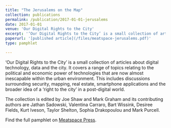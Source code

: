 ```yaml
---
title: "The Jerusalems on the Map"
collection: publications
permalink: /publication/2017-01-01-jerusalems
date: 2017-01-01
venue: 'Our Digital Rights to the City'
excerpt: '‘Our Digital Rights to the City’ is a small collection of articles about digital technology, data and the city.'
paperurl: '[published article](/files/meatspace-jerusalems.pdf)'
type: pamphlet

---
```

‘Our Digital Rights to the City’ is a small collection of articles about digital technology, data and the city. It covers a range of topics relating to the political and economic power of technologies that are now almost inescapable within the urban environment.
This includes discussions surrounding security, mapping, real estate, smartphone applications and the broader idea of a ‘right to the city’ in a post-digital world.

The collection is edited by Joe Shaw and Mark Graham and its contributing authors are Jathan Sadowski, Valentina Carraro, Bart Wissink, Desiree Fields, Kurt Iveson, Taylor Shelton, Sophia Drakopoulou and Mark Purcell.

Find the full pamphlet on [Meatspace Press](https://meatspacepress.org/our-digital-rights-to-the-city/).
